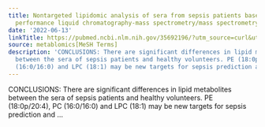 ```yaml
---
title: Nontargeted lipidomic analysis of sera from sepsis patients based on ultra-high
  performance liquid chromatography-mass spectrometry/mass spectrometry
date: '2022-06-13'
linkTitle: https://pubmed.ncbi.nlm.nih.gov/35692196/?utm_source=curl&utm_medium=rss&utm_campaign=pubmed-2&utm_content=1Zkrxt7ktlCbHBXEV3v65xxSnkSWNsJ1A6Fq3gBniKhGfIUslK&fc=20210907212339&ff=20220614212038&v=2.17.6
source: metablomics[MeSH Terms]
description: 'CONCLUSIONS: There are significant differences in lipid metabolites
  between the sera of sepsis patients and healthy volunteers. PE (18:0p/20:4), PC
  (16:0/16:0) and LPC (18:1) may be new targets for sepsis prediction and ...'
---
```

CONCLUSIONS: There are significant differences in lipid metabolites between the sera of sepsis patients and healthy volunteers. PE (18:0p/20:4), PC (16:0/16:0) and LPC (18:1) may be new targets for sepsis prediction and ...